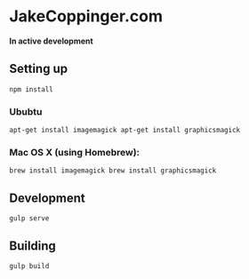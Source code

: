 JakeCoppinger.com
=================

**In active development**

## Setting up

`
npm install
`
### Ububtu
`
apt-get install imagemagick
apt-get install graphicsmagick
`
### Mac OS X (using Homebrew):
`
brew install imagemagick
brew install graphicsmagick
`

## Development

`gulp serve
`

## Building

`
gulp build
`
